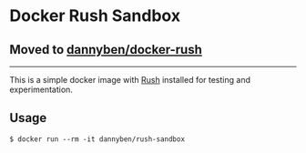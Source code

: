 Docker Rush Sandbox
==================================================

## Moved to [dannyben/docker-rush](https://github.com/dannyben/docker-rush)

---

This is a simple docker image with [Rush][rush] installed for testing and
experimentation.

Usage
--------------------------------------------------

    $ docker run --rm -it dannyben/rush-sandbox


[rush]: https://github.com/dannyben/rush-cli